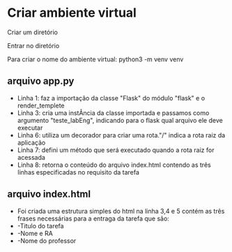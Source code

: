 # Criar ambiente virtual

<p>Criar um diretório</p>
<p>Entrar no diretório</p>
<p>Para criar o nome do ambiente virtual: python3 -m venv venv</p>


## arquivo app.py

* Linha 1: faz a importação da classe "Flask" do módulo "flask" e o render_templete
* Linha 3: cria uma instÂncia da classe importada e passamos como argumento "teste_labEng", indicando para o flask
qual arquivo ele deve executar
* Linha 6: utiliza um decorador para criar uma rota."/" indica a rota raiz da aplicação
* Linha 7: defini um método que será executado quando a rota raiz for acessada
* Linha 8: retorna o conteúdo do arquivo index.html contendo as três linhas especificadas no requisito da tarefa

## arquivo index.html
* Foi criada uma estrutura simples do html
na linha 3,4 e 5 contém as três frases necessárias para a entraga da tarefa que são:
* -Titulo do tarefa
* -Nome e RA
* -Nome do professor
